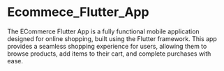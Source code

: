 # Ecommece_Flutter_App
The ECommerce Flutter App is a fully functional mobile application designed for online shopping, built using the Flutter framework. This app provides a seamless shopping experience for users, allowing them to browse products, add items to their cart, and complete purchases with ease.
